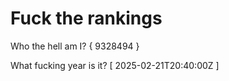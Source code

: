 # Fuck the rankings

Who the hell am I?
{ 9328494 }

What fucking year is it?
[ 2025-02-21T20:40:00Z ]
